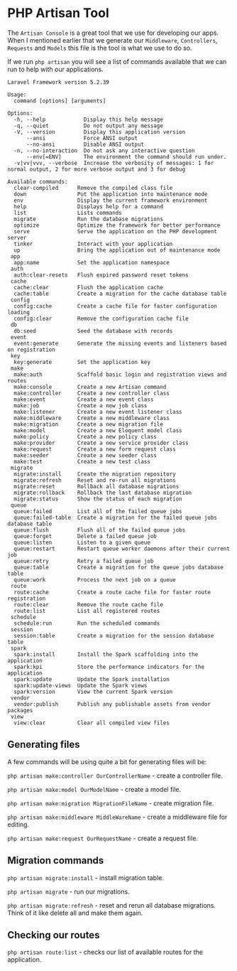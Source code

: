 # PHP Artisan Tool

The `Artisan Console` is a great tool that we use for developing our apps. When I mentioned earlier that we generate our `Middleware`, `Controllers`, `Requests` and `Models` this file is the tool is what we use to do so.

If we run `php artisan` you will see a list of commands available that we can run to help with our applications.

```
Laravel Framework version 5.2.39

Usage:
  command [options] [arguments]

Options:
  -h, --help            Display this help message
  -q, --quiet           Do not output any message
  -V, --version         Display this application version
      --ansi            Force ANSI output
      --no-ansi         Disable ANSI output
  -n, --no-interaction  Do not ask any interactive question
      --env[=ENV]       The environment the command should run under.
  -v|vv|vvv, --verbose  Increase the verbosity of messages: 1 for normal output, 2 for more verbose output and 3 for debug

Available commands:
  clear-compiled      Remove the compiled class file
  down                Put the application into maintenance mode
  env                 Display the current framework environment
  help                Displays help for a command
  list                Lists commands
  migrate             Run the database migrations
  optimize            Optimize the framework for better performance
  serve               Serve the application on the PHP development server
  tinker              Interact with your application
  up                  Bring the application out of maintenance mode
 app
  app:name            Set the application namespace
 auth
  auth:clear-resets   Flush expired password reset tokens
 cache
  cache:clear         Flush the application cache
  cache:table         Create a migration for the cache database table
 config
  config:cache        Create a cache file for faster configuration loading
  config:clear        Remove the configuration cache file
 db
  db:seed             Seed the database with records
 event
  event:generate      Generate the missing events and listeners based on registration
 key
  key:generate        Set the application key
 make
  make:auth           Scaffold basic login and registration views and routes
  make:console        Create a new Artisan command
  make:controller     Create a new controller class
  make:event          Create a new event class
  make:job            Create a new job class
  make:listener       Create a new event listener class
  make:middleware     Create a new middleware class
  make:migration      Create a new migration file
  make:model          Create a new Eloquent model class
  make:policy         Create a new policy class
  make:provider       Create a new service provider class
  make:request        Create a new form request class
  make:seeder         Create a new seeder class
  make:test           Create a new test class
 migrate
  migrate:install     Create the migration repository
  migrate:refresh     Reset and re-run all migrations
  migrate:reset       Rollback all database migrations
  migrate:rollback    Rollback the last database migration
  migrate:status      Show the status of each migration
 queue
  queue:failed        List all of the failed queue jobs
  queue:failed-table  Create a migration for the failed queue jobs database table
  queue:flush         Flush all of the failed queue jobs
  queue:forget        Delete a failed queue job
  queue:listen        Listen to a given queue
  queue:restart       Restart queue worker daemons after their current job
  queue:retry         Retry a failed queue job
  queue:table         Create a migration for the queue jobs database table
  queue:work          Process the next job on a queue
 route
  route:cache         Create a route cache file for faster route registration
  route:clear         Remove the route cache file
  route:list          List all registered routes
 schedule
  schedule:run        Run the scheduled commands
 session
  session:table       Create a migration for the session database table
 spark
  spark:install       Install the Spark scaffolding into the application
  spark:kpi           Store the performance indicators for the application
  spark:update        Update the Spark installation
  spark:update-views  Update the Spark views
  spark:version       View the current Spark version
 vendor
  vendor:publish      Publish any publishable assets from vendor packages
 view
  view:clear          Clear all compiled view files
```

## Generating files

A few commands will be using quite a bit for generating files will be:

`php artisan make:controller OurControllerName` - create a controller file.

`php artisan make:model OurModelName` - create a model file.

`php artisan make:migration MigrationFileName` - create migration file.

`php artisan make:middleware MiddleWareName` - create a middleware file for editing.

`php artisan make:request OurRequestName` - create a request file.

## Migration commands

`php artisan migrate:install` - install migration table.

`php artisan migrate` - run our migrations.

`php artisan migrate:refresh` - reset and rerun all database migrations. Think of it like delete all and make them again.

## Checking our routes

`php artisan route:list` - checks our list of available routes for the application.
